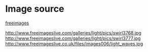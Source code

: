 # Image source

[freeimages](http://www.freeimages.co.uk/)

http://www.freeimageslive.com/galleries/light/pics/swirl3768.jpg
http://www.freeimageslive.com/galleries/light/pics/swirl3777.jpg
http://www.freeimageslive.co.uk/files/images006/light_waves.jpg
